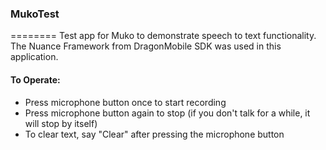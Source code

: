 ### MukoTest
========
Test app for Muko to demonstrate speech to text functionality. 
The Nuance Framework from DragonMobile SDK was used in this application.

#### To Operate:
+ Press microphone button once to start recording
+ Press microphone button again to stop (if you don't talk for a while, it will stop by itself)
+ To clear text, say "Clear" after pressing the microphone button
